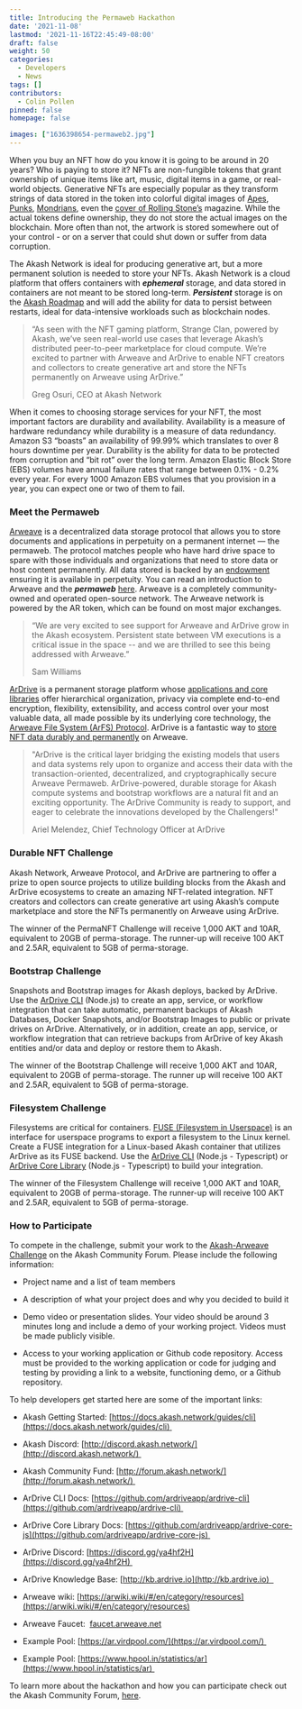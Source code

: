 ```yaml
---
title: Introducing the Permaweb Hackathon
date: '2021-11-08'
lastmod: '2021-11-16T22:45:49-08:00'
draft: false
weight: 50
categories:
  - Developers
  - News
tags: []
contributors:
  - Colin Pollen
pinned: false
homepage: false

images: ["1636398654-permaweb2.jpg"]
---
```

When you buy an NFT how do you know it is going to be around in 20 years? Who is paying to store it? NFTs are non-fungible tokens that grant ownership of unique items like art, music, digital items in a game, or real-world objects. Generative NFTs are especially popular as they transform strings of data stored in the token into colorful digital images of [Apes](https://boredapeyachtclub.com/#/), [Punks](https://www.larvalabs.com/cryptopunks), [Mondrians](https://paulstamatiou.com/how-i-made-50k-in-3-days-with-nfts/), even the [cover of Rolling Stone’s](https://hypebeast.com/2021/11/rolling-stone-bored-ape-yacht-club-digital-cover-nfts-announcement) magazine. While the actual tokens define ownership, they do not store the actual images on the blockchain. More often than not, the artwork is stored somewhere out of your control - or on a server that could shut down or suffer from data corruption.

The Akash Network is ideal for producing generative art, but a more permanent solution is needed to store your NFTs. Akash Network is a cloud platform that offers containers with _**ephemeral**_ storage, and data stored in containers are not meant to be stored long-term. _**Persistent**_ storage is on the [Akash Roadmap](https://akash.network/roadmap) and will add the ability for data to persist between restarts, ideal for data-intensive workloads such as blockchain nodes. 

> “As seen with the NFT gaming platform, Strange Clan, powered by Akash, we’ve seen real-world use cases that leverage Akash’s distributed peer-to-peer marketplace for cloud compute. We’re excited to partner with Arweave and ArDrive to enable NFT creators and collectors to create generative art and store the NFTs permanently on Arweave using ArDrive.” 
> 
> Greg Osuri, CEO at Akash Network

When it comes to choosing storage services for your NFT, the most important factors are durability and availability. Availability is a measure of hardware redundancy while durability is a measure of data redundancy. Amazon S3 “boasts” an availability of 99.99% which translates to over 8 hours downtime per year. Durability is the ability for data to be protected from corruption and “bit rot” over the long term. Amazon Elastic Block Store (EBS) volumes have annual failure rates that range between 0.1% - 0.2% every year. For every 1000 Amazon EBS volumes that you provision in a year, you can expect one or two of them to fail. 

### Meet the Permaweb 

[Arweave](https://www.arweave.org/) is a decentralized data storage protocol that allows you to store documents and applications in perpetuity on a permanent internet — the permaweb. The protocol matches people who have hard drive space to spare with those individuals and organizations that need to store data or host content permanently. All data stored is backed by an [endowment](https://arwiki.wiki/#/en/storage-endowment) ensuring it is available in perpetuity. You can read an introduction to Arweave and the _**permaweb**_ [here](https://arwiki.wiki/#/en/the-permaweb). Arweave is a completely community-owned and operated open-source network. The Arweave network is powered by the AR token, which can be found on most major exchanges. 

> “We are very excited to see support for Arweave and ArDrive grow in the Akash ecosystem. Persistent state between VM executions is a critical issue in the space -- and we are thrilled to see this being addressed with Arweave.”
> 
> Sam Williams

[ArDrive](https://ardrive.io/) is a permanent storage platform whose [applications and core libraries](https://github.com/ardriveapp/) offer hierarchical organization, privacy via complete end-to-end encryption, flexibility, extensibility, and access control over your most valuable data, all made possible by its underlying core technology, the [Arweave File System (ArFS) Protocol](https://ardrive.atlassian.net/wiki/spaces/help/pages/278495281/Arweave+File+System). ArDrive is a fantastic way to [store NFT data durably and permanently](https://ardrive.io/nft/) on Arweave. 

> "ArDrive is the critical layer bridging the existing models that users and data systems rely upon to organize and access their data with the transaction-oriented, decentralized, and cryptographically secure Arweave Permaweb. ArDrive-powered, durable storage for Akash compute systems and bootstrap workflows are a natural fit and an exciting opportunity. The ArDrive Community is ready to support, and eager to celebrate the innovations developed by the Challengers!"
> 
> Ariel Melendez, Chief Technology Officer at ArDrive

### Durable NFT Challenge

Akash Network, Arweave Protocol, and ArDrive are partnering to offer a prize to open source projects to utilize building blocks from the Akash and ArDrive ecosystems to create an amazing NFT-related integration. NFT creators and collectors can create generative art using Akash’s compute marketplace and store the NFTs permanently on Arweave using ArDrive. 

The winner of the PermaNFT Challenge will receive 1,000 AKT and 10AR, equivalent to 20GB of perma-storage. The runner-up will receive 100 AKT and 2.5AR, equivalent to 5GB of perma-storage. 

### Bootstrap Challenge

Snapshots and Bootstrap images for Akash deploys, backed by ArDrive. Use the [ArDrive CLI](https://github.com/ardriveapp/ardrive-cli/) (Node.js) to create an app, service, or workflow integration that can take automatic, permanent backups of Akash Databases, Docker Snapshots, and/or Bootstrap Images to public or private drives on ArDrive. Alternatively, or in addition, create an app, service, or workflow integration that can retrieve backups from ArDrive of key Akash entities and/or data and deploy or restore them to Akash.

The winner of the Bootstrap Challenge will receive 1,000 AKT and 10AR, equivalent to 20GB of perma-storage. The runner up will receive 100 AKT and 2.5AR, equivalent to 5GB of perma-storage.

### Filesystem Challenge

Filesystems are critical for containers. [FUSE (Filesystem in Userspace)](https://github.com/libfuse/libfuse) is an interface for userspace programs to export a filesystem to the Linux kernel. Create a FUSE integration for a Linux-based Akash container that utilizes ArDrive as its FUSE backend. Use the [ArDrive CLI](https://github.com/ardriveapp/ardrive-cli/) (Node.js - Typescript) or [ArDrive Core Library](https://github.com/ardriveapp/ardrive-core-js) (Node.js - Typescript) to build your integration.

The winner of the Filesystem Challenge will receive 1,000 AKT and 10AR, equivalent to 20GB of perma-storage. The runner-up will receive 100 AKT and 2.5AR, equivalent to 5GB of perma-storage.

### How to Participate

To compete in the challenge, submit your work to the [Akash-Arweave Challenge](https://forum.akash.network/c/bounties/arweave/) on the Akash Community Forum. Please include the following information:

*   Project name and a list of team members
    
*   A description of what your project does and why you decided to build it
    
*   Demo video or presentation slides. Your video should be around 3 minutes long and include a demo of your working project. Videos must be made publicly visible.
    
*   Access to your working application or Github code repository. Access must be provided to the working application or code for judging and testing by providing a link to a website, functioning demo, or a Github repository.
    

To help developers get started here are some of the important links:

*   Akash Getting Started: [https://docs.akash.network/guides/cli](https://docs.akash.network/guides/cli) 
    
*   Akash Discord: [http://discord.akash.network/](http://discord.akash.network/) 
    
*   Akash Community Fund: [http://forum.akash.network/](http://forum.akash.network/) 
    
*   ArDrive CLI Docs: [https://github.com/ardriveapp/ardrive-cli](https://github.com/ardriveapp/ardrive-cli) 
    
*   ArDrive Core Library Docs: [https://github.com/ardriveapp/ardrive-core-js](https://github.com/ardriveapp/ardrive-core-js) 
    
*   ArDrive Discord: [https://discord.gg/ya4hf2H](https://discord.gg/ya4hf2H) 
    
*   ArDrive Knowledge Base: [http://kb.ardrive.io](http://kb.ardrive.io)  
    
*   Arweave wiki: [https://arwiki.wiki/#/en/category/resources](https://arwiki.wiki/#/en/category/resources)
    
*   Arweave Faucet:  [faucet.arweave.net](http://faucet.arweave.net)
    
*   Example Pool: [https://ar.virdpool.com/](https://ar.virdpool.com/) 
    
*   Example Pool: [https://www.hpool.in/statistics/ar](https://www.hpool.in/statistics/ar) 
    

To learn more about the hackathon and how you can participate check out the Akash Community Forum, [here](https://forum.akash.network/c/bounties/arweave/57).